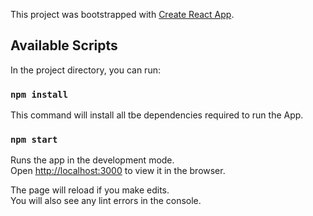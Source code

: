 This project was bootstrapped with [Create React App](https://github.com/facebook/create-react-app).

## Available Scripts

In the project directory, you can run:
### `npm install`

This command will install all tbe dependencies required to run the App.


### `npm start`

Runs the app in the development mode.<br />
Open [http://localhost:3000](http://localhost:3000) to view it in the browser.

The page will reload if you make edits.<br />
You will also see any lint errors in the console.
